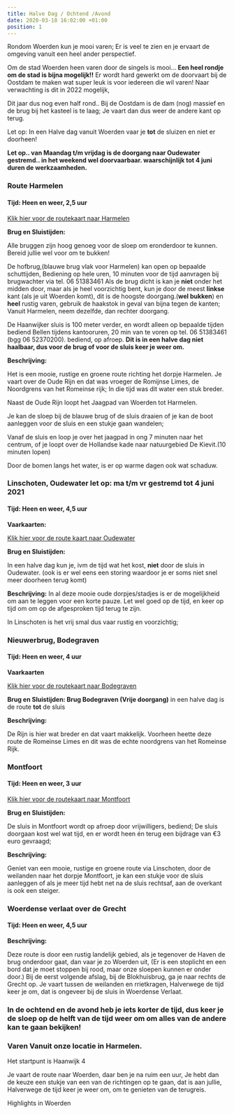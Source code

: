 ```yaml
---
title: Halve Dag / Ochtend /Avond
date: 2020-03-18 16:02:00 +01:00
position: 1
---
```


Rondom Woerden kun je mooi varen;  Er is veel te zien en je ervaart de omgeving vanuit een heel ander perspectief.

Om de stad Woerden heen varen door de singels is mooi...
**Een heel rondje om de stad is bijna mogelijk!!** 
Er wordt hard gewerkt om de doorvaart bij de Oostdam te maken wat super leuk is voor iedereen die wil varen!
Naar verwachting is dit in 2022 mogelijk,

Dit jaar dus nog even half rond..
Bij de Oostdam is de dam (nog) massief en de brug bij het kasteel is te laag; Je vaart dan dus weer de andere kant op terug.


Let op:  In een Halve dag vanuit Woerden vaar je **tot** de sluizen en niet er doorheen! 

**Let op.. van Maandag t/m vrijdag is de doorgang naar Oudewater gestremd.. 
in het weekend wel doorvaarbaar.
waarschijnlijk tot 4 juni duren de werkzaamheden.**

### Route Harmelen
#### Tijd: Heen en weer, 2,5 uur

[Klik hier voor de routekaart naar Harmelen](/uploads/route%20harmelen.pdf)

**Brug en Sluistijden:**

Alle bruggen zijn hoog genoeg voor de sloep om eronderdoor te kunnen. Bereid jullie wel voor om te bukken! 

De hofbrug,(blauwe brug vlak voor Harmelen) kan open op bepaalde schuttijden, Bediening op hele uren, 10 minuten voor de tijd aanvragen bij brugwachter via tel. 06 51383461
Als de brug dicht is kan je **niet** onder het midden door,  maar als je heel voorzichtig bent, kun je door de meest **linkse** kant (als je uit Woerden komt), dit is de hoogste doorgang.(**wel bukken**) en **heel** rustig varen, gebruik de haakstok in geval van bijna tegen de kanten; Vanuit Harmelen, neem dezelfde, dan rechter doorgang. 

De Haanwijker sluis is 100 meter verder, en wordt alleen op bepaalde tijden bediend  Bellen tijdens kantooruren, 20 min van te voren op tel. 06 51383461 (bgg 06 52370200). bediend, op afroep.
**Dit is in een halve dag niet haalbaar, dus voor de brug of voor de sluis keer je weer om.**

**Beschrijving:**

Het is een mooie, rustige en groene route richting het dorpje Harmelen. Je vaart over de Oude Rijn en dat was vroeger de Romijnse Limes, de Noordgrens van het Romeinse rijk; In die tijd was dit water een stuk breder.

Naast de Oude Rijn loopt het Jaagpad van Woerden tot Harmelen.

Je kan de sloep bij de blauwe brug of de sluis draaien of je kan de boot aanleggen voor de sluis en een stukje gaan wandelen;

Vanaf de sluis en loop je over het jaagpad in ong 7 minuten naar het centrum, of je loopt over de Hollandse kade naar natuurgebied De Kievit.(10 minuten lopen)

Door de bomen langs het water, is er op warme dagen ook wat schaduw.


### Linschoten, Oudewater let op: ma t/m vr gestremd tot 4 juni 2021

#### Tijd: Heen en weer, 4,5 uur

**Vaarkaarten:**

[Klik hier voor de route kaart naar Oudewater](/uploads/route%20Oudewater%20De%20Scheepsjongens.pdf)

**Brug en Sluistijden:**

In een halve dag kun je, ivm de tijd wat het kost, **niet** door de sluis in Oudewater. (ook is er wel eens een storing waardoor je er soms niet snel meer doorheen terug komt)


**Beschrijving:**
In al deze mooie oude dorpjes/stadjes is er de mogelijkheid om aan te leggen voor een korte pauze. Let wel goed op de tijd, en keer op tijd om om op de afgesproken tijd terug te zijn.

In Linschoten is het vrij smal dus vaar rustig en voorzichtig;

### Nieuwerbrug, Bodegraven
#### Tijd: Heen en weer, 4 uur

**Vaarkaarten**

[Klik hier voor de routekaart naar Bodegraven](/uploads/route-Bodegraven-De-Scheepsjongens.pdf)

**Brug en Sluistijden: Brug Bodegraven (Vrije doorgang)**
in een halve dag  is de route **tot** de sluis

**Beschrijving:**

De Rijn is hier wat breder en dat vaart makkelijk.
Voorheen heette deze route de Romeinse Limes en dit was de echte noordgrens van het Romeinse Rijk.


### Montfoort
#### Tijd: Heen en weer, 3 uur
[Klik hier voor de routekaart naar Montfoort](/uploads/route%20Montfoort%20De%20Scheepsjongens.pdf)


**Brug en Sluistijden:**

De sluis in Montfoort wordt op afroep door vrijwilligers, bediend; De sluis doorgaan kost wel wat tijd, en er wordt heen én terug een bijdrage van €3 euro gevraagd; 

**Beschrijving:**

Geniet van een mooie, rustige en groene route via Linschoten, door de weilanden naar het dorpje Montfoort, je kan een stukje voor de sluis aanleggen of als je meer tijd hebt net na de sluis rechtsaf, aan de overkant is ook een steiger. 

### Woerdense verlaat over de Grecht
#### Tijd: Heen en weer, 4,5 uur

**Beschrijving:**

Deze route is door een rustig landelijk gebied, als je tegenover de Haven de brug onderdoor gaat, dan vaar je zo Woerden uit, 
(Er is een stoplicht en een bord  dat je moet stoppen bij rood, maar onze sloepen kunnen er onder door.)
Bij de eerst volgende afslag, bij de Blokhuisbrug, ga je naar rechts de Grecht op. Je vaart tussen de weilanden en rrietkragen,  Halverwege de tijd keer je om, dat is ongeveer bij de sluis in Woerdense Verlaat.

### In de ochtend en de avond heb je iets korter de tijd, dus keer je de sloep op de helft van de tijd weer om om alles van de andere kan te gaan bekijken!

### Varen Vanuit onze locatie in Harmelen.

Het startpunt is Haanwijk 4

Je vaart de route naar Woerden, daar ben je na ruim een uur, 
Je hebt dan de keuze een stukje van een van de richtingen op te gaan,
dat is aan jullie, Halverwege de tijd keer je weer om, om te genieten van de terugreis.

 Highlights in Woerden

[](https://www.beleefwoerden.com/nl/wat-te-zien/historische-highlights)
 
